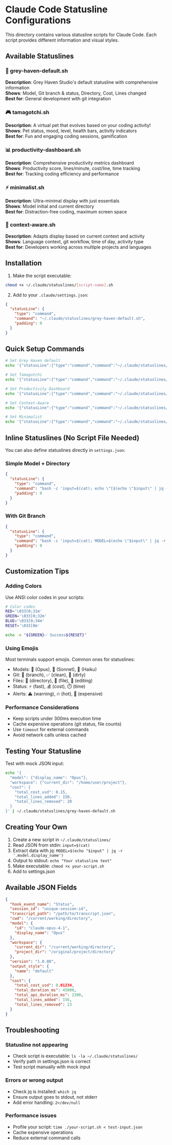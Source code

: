 # Claude Code Statusline Configurations

This directory contains various statusline scripts for Claude Code. Each script provides different information and visual styles.

## Available Statuslines

### 🏰 grey-haven-default.sh
**Description**: Grey Haven Studio's default statusline with comprehensive information  
**Shows**: Model, Git branch & status, Directory, Cost, Lines changed  
**Best for**: General development with git integration

### 🎮 tamagotchi.sh
**Description**: A virtual pet that evolves based on your coding activity!  
**Shows**: Pet status, mood, level, health bars, activity indicators  
**Best for**: Fun and engaging coding sessions, gamification

### 📊 productivity-dashboard.sh
**Description**: Comprehensive productivity metrics dashboard  
**Shows**: Productivity score, lines/minute, cost/line, time tracking  
**Best for**: Tracking coding efficiency and performance

### ⚡ minimalist.sh
**Description**: Ultra-minimal display with just essentials  
**Shows**: Model initial and current directory  
**Best for**: Distraction-free coding, maximum screen space

### 🎯 context-aware.sh
**Description**: Adapts display based on current context and activity  
**Shows**: Language context, git workflow, time of day, activity type  
**Best for**: Developers working across multiple projects and languages

## Installation

1. Make the script executable:
```bash
chmod +x ~/.claude/statuslines/[script-name].sh
```

2. Add to your `.claude/settings.json`:
```json
{
  "statusLine": {
    "type": "command",
    "command": "~/.claude/statuslines/grey-haven-default.sh",
    "padding": 0
  }
}
```

## Quick Setup Commands

```bash
# Set Grey Haven default
echo '{"statusLine":{"type":"command","command":"~/.claude/statuslines/grey-haven-default.sh","padding":0}}' > ~/.claude/settings.json

# Set Tamagotchi
echo '{"statusLine":{"type":"command","command":"~/.claude/statuslines/tamagotchi.sh","padding":0}}' > ~/.claude/settings.json

# Set Productivity Dashboard
echo '{"statusLine":{"type":"command","command":"~/.claude/statuslines/productivity-dashboard.sh","padding":0}}' > ~/.claude/settings.json

# Set Context-Aware
echo '{"statusLine":{"type":"command","command":"~/.claude/statuslines/context-aware.sh","padding":0}}' > ~/.claude/settings.json

# Set Minimalist
echo '{"statusLine":{"type":"command","command":"~/.claude/statuslines/minimalist.sh","padding":0}}' > ~/.claude/settings.json
```

## Inline Statuslines (No Script File Needed)

You can also define statuslines directly in `settings.json`:

### Simple Model + Directory
```json
{
  "statusLine": {
    "type": "command",
    "command": "bash -c 'input=$(cat); echo \"[$(echo \"$input\" | jq -r \".model.display_name\")] $(basename $(echo \"$input\" | jq -r \".workspace.current_dir\"))\"'",
    "padding": 0
  }
}
```

### With Git Branch
```json
{
  "statusLine": {
    "type": "command",
    "command": "bash -c 'input=$(cat); MODEL=$(echo \"$input\" | jq -r \".model.display_name\"); DIR=$(basename $(echo \"$input\" | jq -r \".workspace.current_dir\")); BRANCH=$(git branch --show-current 2>/dev/null || echo \"\"); if [ -n \"$BRANCH\" ]; then BRANCH=\" | 🌿 $BRANCH\"; fi; echo \"[$MODEL] 📁 $DIR$BRANCH\"'",
    "padding": 0
  }
}
```

## Customization Tips

### Adding Colors
Use ANSI color codes in your scripts:
```bash
# Color codes
RED='\033[0;31m'
GREEN='\033[0;32m'
BLUE='\033[0;34m'
RESET='\033[0m'

echo -e "${GREEN}✅ Success${RESET}"
```

### Using Emojis
Most terminals support emojis. Common ones for statuslines:
- Models: 🧠 (Opus), 🎵 (Sonnet), 🍃 (Haiku)
- Git: 🌿 (branch), ✅ (clean), 🔴 (dirty)
- Files: 📁 (directory), 📄 (file), 📝 (editing)
- Status: ⚡ (fast), 💰 (cost), ⏱️ (time)
- Alerts: ⚠️ (warning), 🔥 (hot), 💸 (expensive)

### Performance Considerations
- Keep scripts under 300ms execution time
- Cache expensive operations (git status, file counts)
- Use `timeout` for external commands
- Avoid network calls unless cached

## Testing Your Statusline

Test with mock JSON input:
```bash
echo '{
  "model": {"display_name": "Opus"},
  "workspace": {"current_dir": "/home/user/project"},
  "cost": {
    "total_cost_usd": 0.15,
    "total_lines_added": 150,
    "total_lines_removed": 20
  }
}' | ~/.claude/statuslines/grey-haven-default.sh
```

## Creating Your Own

1. Create a new script in `~/.claude/statuslines/`
2. Read JSON from stdin: `input=$(cat)`
3. Extract data with jq: `MODEL=$(echo "$input" | jq -r '.model.display_name')`
4. Output to stdout: `echo "Your statusline text"`
5. Make executable: `chmod +x your-script.sh`
6. Add to settings.json

## Available JSON Fields

```json
{
  "hook_event_name": "Status",
  "session_id": "unique-session-id",
  "transcript_path": "/path/to/transcript.json",
  "cwd": "/current/working/directory",
  "model": {
    "id": "claude-opus-4-1",
    "display_name": "Opus"
  },
  "workspace": {
    "current_dir": "/current/working/directory",
    "project_dir": "/original/project/directory"
  },
  "version": "1.0.80",
  "output_style": {
    "name": "default"
  },
  "cost": {
    "total_cost_usd": 0.01234,
    "total_duration_ms": 45000,
    "total_api_duration_ms": 2300,
    "total_lines_added": 156,
    "total_lines_removed": 23
  }
}
```

## Troubleshooting

### Statusline not appearing
- Check script is executable: `ls -la ~/.claude/statuslines/`
- Verify path in settings.json is correct
- Test script manually with mock input

### Errors or wrong output
- Check jq is installed: `which jq`
- Ensure output goes to stdout, not stderr
- Add error handling: `2>/dev/null`

### Performance issues
- Profile your script: `time ./your-script.sh < test-input.json`
- Cache expensive operations
- Reduce external command calls